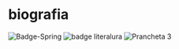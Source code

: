 # biografia

![Badge-Spring](https://github.com/user-attachments/assets/4e8f8b04-00fa-4a88-9860-b4a2d47c575f) ![badge literalura](https://github.com/user-attachments/assets/c8226252-67ac-4252-b168-620e1e43e2a5) ![Prancheta 3](https://github.com/user-attachments/assets/f6c3f691-503f-412b-acac-5df2a66b5975)

